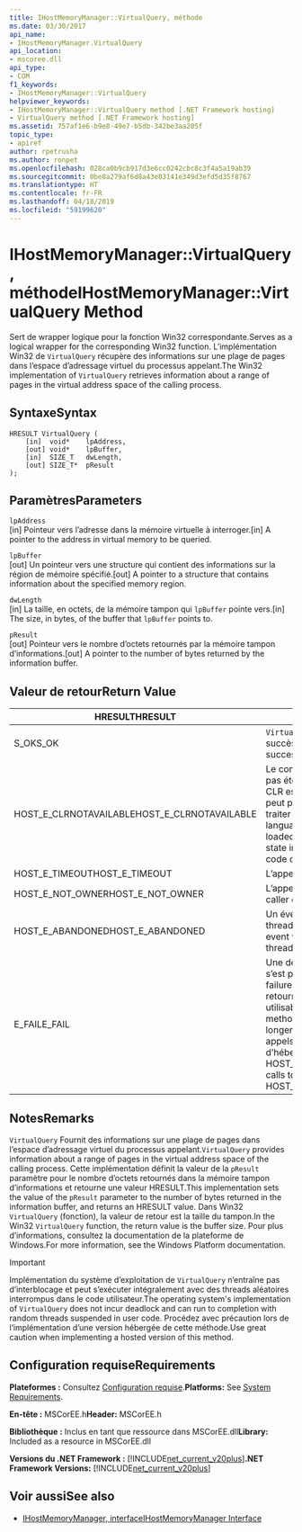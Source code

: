 ```yaml
---
title: IHostMemoryManager::VirtualQuery, méthode
ms.date: 03/30/2017
api_name:
- IHostMemoryManager.VirtualQuery
api_location:
- mscoree.dll
api_type:
- COM
f1_keywords:
- IHostMemoryManager::VirtualQuery
helpviewer_keywords:
- IHostMemoryManager::VirtualQuery method [.NET Framework hosting]
- VirtualQuery method [.NET Framework hosting]
ms.assetid: 757af1e6-b9e8-49e7-b5db-342be3aa205f
topic_type:
- apiref
author: rpetrusha
ms.author: ronpet
ms.openlocfilehash: 028ca0b9cb917d3e6cc0242cbc8c3f4a5a19ab39
ms.sourcegitcommit: 0be8a279af6d8a43e03141e349d3efd5d35f8767
ms.translationtype: HT
ms.contentlocale: fr-FR
ms.lasthandoff: 04/18/2019
ms.locfileid: "59199620"
---
```

# <a name="ihostmemorymanagervirtualquery-method"></a><span data-ttu-id="28f73-102">IHostMemoryManager::VirtualQuery, méthode</span><span class="sxs-lookup"><span data-stu-id="28f73-102">IHostMemoryManager::VirtualQuery Method</span></span>
<span data-ttu-id="28f73-103">Sert de wrapper logique pour la fonction Win32 correspondante.</span><span class="sxs-lookup"><span data-stu-id="28f73-103">Serves as a logical wrapper for the corresponding Win32 function.</span></span> <span data-ttu-id="28f73-104">L’implémentation Win32 de `VirtualQuery` récupère des informations sur une plage de pages dans l’espace d’adressage virtuel du processus appelant.</span><span class="sxs-lookup"><span data-stu-id="28f73-104">The Win32 implementation of `VirtualQuery` retrieves information about a range of pages in the virtual address space of the calling process.</span></span>  
  
## <a name="syntax"></a><span data-ttu-id="28f73-105">Syntaxe</span><span class="sxs-lookup"><span data-stu-id="28f73-105">Syntax</span></span>  
  
```  
HRESULT VirtualQuery (  
    [in]  void*    lpAddress,  
    [out] void*    lpBuffer,  
    [in]  SIZE_T   dwLength,  
    [out] SIZE_T*  pResult  
);  
```  
  
## <a name="parameters"></a><span data-ttu-id="28f73-106">Paramètres</span><span class="sxs-lookup"><span data-stu-id="28f73-106">Parameters</span></span>  
 `lpAddress`  
 <span data-ttu-id="28f73-107">[in] Pointeur vers l’adresse dans la mémoire virtuelle à interroger.</span><span class="sxs-lookup"><span data-stu-id="28f73-107">[in] A pointer to the address in virtual memory to be queried.</span></span>  
  
 `lpBuffer`  
 <span data-ttu-id="28f73-108">[out] Un pointeur vers une structure qui contient des informations sur la région de mémoire spécifié.</span><span class="sxs-lookup"><span data-stu-id="28f73-108">[out] A pointer to a structure that contains information about the specified memory region.</span></span>  
  
 `dwLength`  
 <span data-ttu-id="28f73-109">[in] La taille, en octets, de la mémoire tampon qui `lpBuffer` pointe vers.</span><span class="sxs-lookup"><span data-stu-id="28f73-109">[in] The size, in bytes, of the buffer that `lpBuffer` points to.</span></span>  
  
 `pResult`  
 <span data-ttu-id="28f73-110">[out] Pointeur vers le nombre d’octets retournés par la mémoire tampon d’informations.</span><span class="sxs-lookup"><span data-stu-id="28f73-110">[out] A pointer to the number of bytes returned by the information buffer.</span></span>  
  
## <a name="return-value"></a><span data-ttu-id="28f73-111">Valeur de retour</span><span class="sxs-lookup"><span data-stu-id="28f73-111">Return Value</span></span>  
  
|<span data-ttu-id="28f73-112">HRESULT</span><span class="sxs-lookup"><span data-stu-id="28f73-112">HRESULT</span></span>|<span data-ttu-id="28f73-113">Description</span><span class="sxs-lookup"><span data-stu-id="28f73-113">Description</span></span>|  
|-------------|-----------------|  
|<span data-ttu-id="28f73-114">S_OK</span><span class="sxs-lookup"><span data-stu-id="28f73-114">S_OK</span></span>|<span data-ttu-id="28f73-115">`VirtualQuery` retourné avec succès.</span><span class="sxs-lookup"><span data-stu-id="28f73-115">`VirtualQuery` returned successfully.</span></span>|  
|<span data-ttu-id="28f73-116">HOST_E_CLRNOTAVAILABLE</span><span class="sxs-lookup"><span data-stu-id="28f73-116">HOST_E_CLRNOTAVAILABLE</span></span>|<span data-ttu-id="28f73-117">Le common language runtime (CLR) n’a pas été chargé dans un processus ou le CLR est dans un état dans lequel il ne peut pas exécuter le code managé ou traiter l’appel avec succès.</span><span class="sxs-lookup"><span data-stu-id="28f73-117">The common language runtime (CLR) has not been loaded into a process, or the CLR is in a state in which it cannot run managed code or process the call successfully.</span></span>|  
|<span data-ttu-id="28f73-118">HOST_E_TIMEOUT</span><span class="sxs-lookup"><span data-stu-id="28f73-118">HOST_E_TIMEOUT</span></span>|<span data-ttu-id="28f73-119">L’appel a expiré.</span><span class="sxs-lookup"><span data-stu-id="28f73-119">The call timed out.</span></span>|  
|<span data-ttu-id="28f73-120">HOST_E_NOT_OWNER</span><span class="sxs-lookup"><span data-stu-id="28f73-120">HOST_E_NOT_OWNER</span></span>|<span data-ttu-id="28f73-121">L’appelant ne possède pas le verrou.</span><span class="sxs-lookup"><span data-stu-id="28f73-121">The caller does not own the lock.</span></span>|  
|<span data-ttu-id="28f73-122">HOST_E_ABANDONED</span><span class="sxs-lookup"><span data-stu-id="28f73-122">HOST_E_ABANDONED</span></span>|<span data-ttu-id="28f73-123">Un événement a été annulé alors qu’un thread bloqué ou Fibre l’attendait.</span><span class="sxs-lookup"><span data-stu-id="28f73-123">An event was canceled while a blocked thread or fiber was waiting on it.</span></span>|  
|<span data-ttu-id="28f73-124">E_FAIL</span><span class="sxs-lookup"><span data-stu-id="28f73-124">E_FAIL</span></span>|<span data-ttu-id="28f73-125">Une défaillance catastrophique inconnue s’est produite.</span><span class="sxs-lookup"><span data-stu-id="28f73-125">An unknown catastrophic failure occurred.</span></span> <span data-ttu-id="28f73-126">Lorsqu’une méthode retourne E_FAIL, le CLR n’est plus utilisable au sein du processus.</span><span class="sxs-lookup"><span data-stu-id="28f73-126">When a method returns E_FAIL, the CLR is no longer usable within the process.</span></span> <span data-ttu-id="28f73-127">Les appels suivants aux méthodes d’hébergement retournent HOST_E_CLRNOTAVAILABLE.</span><span class="sxs-lookup"><span data-stu-id="28f73-127">Subsequent calls to hosting methods return HOST_E_CLRNOTAVAILABLE.</span></span>|  
  
## <a name="remarks"></a><span data-ttu-id="28f73-128">Notes</span><span class="sxs-lookup"><span data-stu-id="28f73-128">Remarks</span></span>  
 <span data-ttu-id="28f73-129">`VirtualQuery` Fournit des informations sur une plage de pages dans l’espace d’adressage virtuel du processus appelant.</span><span class="sxs-lookup"><span data-stu-id="28f73-129">`VirtualQuery` provides information about a range of pages in the virtual address space of the calling process.</span></span> <span data-ttu-id="28f73-130">Cette implémentation définit la valeur de la `pResult` paramètre pour le nombre d’octets retournés dans la mémoire tampon d’informations et retourne une valeur HRESULT.</span><span class="sxs-lookup"><span data-stu-id="28f73-130">This implementation sets the value of the `pResult` parameter to the number of bytes returned in the information buffer, and returns an HRESULT value.</span></span> <span data-ttu-id="28f73-131">Dans Win32 `VirtualQuery` (fonction), la valeur de retour est la taille du tampon.</span><span class="sxs-lookup"><span data-stu-id="28f73-131">In the Win32 `VirtualQuery` function, the return value is the buffer size.</span></span> <span data-ttu-id="28f73-132">Pour plus d’informations, consultez la documentation de la plateforme de Windows.</span><span class="sxs-lookup"><span data-stu-id="28f73-132">For more information, see the Windows Platform documentation.</span></span>  
  
> [!IMPORTANT]
>  <span data-ttu-id="28f73-133">Implémentation du système d’exploitation de `VirtualQuery` n’entraîne pas d’interblocage et peut s’exécuter intégralement avec des threads aléatoires interrompus dans le code utilisateur.</span><span class="sxs-lookup"><span data-stu-id="28f73-133">The operating system's implementation of `VirtualQuery` does not incur deadlock and can run to completion with random threads suspended in user code.</span></span> <span data-ttu-id="28f73-134">Procédez avec précaution lors de l’implémentation d’une version hébergée de cette méthode.</span><span class="sxs-lookup"><span data-stu-id="28f73-134">Use great caution when implementing a hosted version of this method.</span></span>  
  
## <a name="requirements"></a><span data-ttu-id="28f73-135">Configuration requise</span><span class="sxs-lookup"><span data-stu-id="28f73-135">Requirements</span></span>  
 <span data-ttu-id="28f73-136">**Plateformes :** Consultez [Configuration requise](../../../../docs/framework/get-started/system-requirements.md).</span><span class="sxs-lookup"><span data-stu-id="28f73-136">**Platforms:** See [System Requirements](../../../../docs/framework/get-started/system-requirements.md).</span></span>  
  
 <span data-ttu-id="28f73-137">**En-tête :** MSCorEE.h</span><span class="sxs-lookup"><span data-stu-id="28f73-137">**Header:** MSCorEE.h</span></span>  
  
 <span data-ttu-id="28f73-138">**Bibliothèque :** Inclus en tant que ressource dans MSCorEE.dll</span><span class="sxs-lookup"><span data-stu-id="28f73-138">**Library:** Included as a resource in MSCorEE.dll</span></span>  
  
 <span data-ttu-id="28f73-139">**Versions du .NET Framework :** [!INCLUDE[net_current_v20plus](../../../../includes/net-current-v20plus-md.md)]</span><span class="sxs-lookup"><span data-stu-id="28f73-139">**.NET Framework Versions:** [!INCLUDE[net_current_v20plus](../../../../includes/net-current-v20plus-md.md)]</span></span>  
  
## <a name="see-also"></a><span data-ttu-id="28f73-140">Voir aussi</span><span class="sxs-lookup"><span data-stu-id="28f73-140">See also</span></span>

- [<span data-ttu-id="28f73-141">IHostMemoryManager, interface</span><span class="sxs-lookup"><span data-stu-id="28f73-141">IHostMemoryManager Interface</span></span>](../../../../docs/framework/unmanaged-api/hosting/ihostmemorymanager-interface.md)
